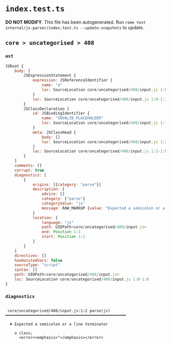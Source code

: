 # `index.test.ts`

**DO NOT MODIFY**. This file has been autogenerated. Run `rome test internal/js-parser/index.test.ts --update-snapshots` to update.

## `core > uncategorised > 408`

### `ast`

```javascript
JSRoot {
	body: [
		JSExpressionStatement {
			expression: JSReferenceIdentifier {
				name: "a"
				loc: SourceLocation core/uncategorised/408/input.js 1:0-1:1 (a)
			}
			loc: SourceLocation core/uncategorised/408/input.js 1:0-1:1
		}
		JSClassDeclaration {
			id: JSBindingIdentifier {
				name: "INVALID_PLACEHOLDER"
				loc: SourceLocation core/uncategorised/408/input.js 1:7-1:7
			}
			meta: JSClassHead {
				body: []
				loc: SourceLocation core/uncategorised/408/input.js 1:2-1:8
			}
			loc: SourceLocation core/uncategorised/408/input.js 1:2-1:8
		}
	]
	comments: []
	corrupt: true
	diagnostics: [
		{
			origins: [{category: "parse"}]
			description: {
				advice: []
				category: ["parse"]
				categoryValue: "js"
				message: RAW_MARKUP {value: "Expected a semicolon or a line terminator"}
			}
			location: {
				language: "js"
				path: UIDPath<core/uncategorised/408/input.js>
				end: Position 1:1
				start: Position 1:2
			}
		}
	]
	directives: []
	hasHoistedVars: false
	sourceType: "script"
	syntax: []
	path: UIDPath<core/uncategorised/408/input.js>
	loc: SourceLocation core/uncategorised/408/input.js 1:0-1:8
}
```

### `diagnostics`

```

 core/uncategorised/408/input.js:1:2 parse(js) ━━━━━━━━━━━━━━━━━━━━━━━━━━━━━━━━━━━━━━━━━━━━━━━━━━━━━

  ✖ Expected a semicolon or a line terminator

    a class;
      <error><emphasis>^</emphasis></error>


```
